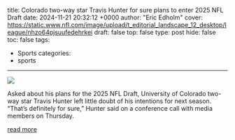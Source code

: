 title: Colorado two-way star Travis Hunter for sure plans to enter 2025 NFL Draft
date: 2024-11-21 20:32:12 +0000
author: "Eric Edholm"
cover: https://static.www.nfl.com/image/upload/t_editorial_landscape_12_desktop/league/nhzo64pjsuufedehrkei
draft: false
top: false
type: post
hide: false
toc: false
tags:
  - Sports
categories:
  - sports
---

![](https://static.www.nfl.com/image/upload/t_editorial_landscape_12_desktop/league/nhzo64pjsuufedehrkei)

Asked about his plans for the 2025 NFL Draft, University of Colorado two-way star Travis Hunter left little doubt of his intentions for next season. “That’s definitely for sure,” Hunter said on a conference call with media members on Thursday.

[read more](https://www.nfl.com/news/colorado-two-way-star-travis-hunter-for-sure-plans-to-enter-2025-nfl-draft)
